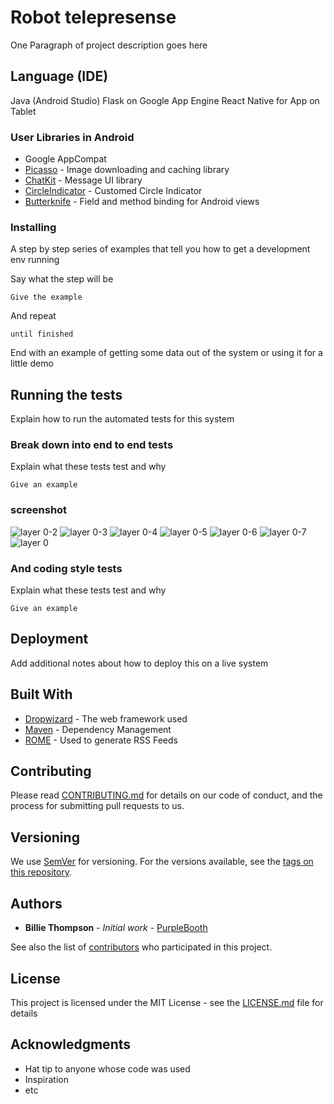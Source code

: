 # Robot telepresense

One Paragraph of project description goes here

## Language (IDE)

Java (Android Studio)
Flask on Google App Engine
React Native for App on Tablet

### User Libraries in Android
* Google AppCompat
* [Picasso](http://square.github.io/picasso/) - Image downloading and caching library
* [ChatKit](https://github.com/stfalcon-studio/ChatKit) - Message UI library
* [CircleIndicator](https://github.com/ongakuer/CircleIndicator) - Customed Circle Indicator
* [Butterknife](http://jakewharton.github.io/butterknife/) - Field and method binding for Android views


### Installing

A step by step series of examples that tell you how to get a development env running

Say what the step will be

```
Give the example
```

And repeat

```
until finished
```

End with an example of getting some data out of the system or using it for a little demo

## Running the tests

Explain how to run the automated tests for this system

### Break down into end to end tests

Explain what these tests test and why

```
Give an example
```

### screenshot 

![layer 0-2](https://user-images.githubusercontent.com/34588197/48455919-f4d94300-e771-11e8-86d8-209dd4fbf73d.png)
![layer 0-3](https://user-images.githubusercontent.com/34588197/48455920-f4d94300-e771-11e8-93b1-007335e23dd3.png)
![layer 0-4](https://user-images.githubusercontent.com/34588197/48455921-f4d94300-e771-11e8-9374-7d1accb0fe4b.png)
![layer 0-5](https://user-images.githubusercontent.com/34588197/48455922-f4d94300-e771-11e8-886b-88cf69eb26a2.png)
![layer 0-6](https://user-images.githubusercontent.com/34588197/48455923-f571d980-e771-11e8-94de-c69041c13f33.png)
![layer 0-7](https://user-images.githubusercontent.com/34588197/48455925-f571d980-e771-11e8-8582-fcb5d2a62391.png)
![layer 0](https://user-images.githubusercontent.com/34588197/48455926-f571d980-e771-11e8-8846-e57aefce80b2.png)



### And coding style tests

Explain what these tests test and why

```
Give an example
```

## Deployment

Add additional notes about how to deploy this on a live system

## Built With

* [Dropwizard](http://www.dropwizard.io/1.0.2/docs/) - The web framework used
* [Maven](https://maven.apache.org/) - Dependency Management
* [ROME](https://rometools.github.io/rome/) - Used to generate RSS Feeds

## Contributing

Please read [CONTRIBUTING.md](https://gist.github.com/PurpleBooth/b24679402957c63ec426) for details on our code of conduct, and the process for submitting pull requests to us.

## Versioning

We use [SemVer](http://semver.org/) for versioning. For the versions available, see the [tags on this repository](https://github.com/your/project/tags). 

## Authors

* **Billie Thompson** - *Initial work* - [PurpleBooth](https://github.com/PurpleBooth)

See also the list of [contributors](https://github.com/your/project/contributors) who participated in this project.

## License

This project is licensed under the MIT License - see the [LICENSE.md](LICENSE.md) file for details

## Acknowledgments

* Hat tip to anyone whose code was used
* Inspiration
* etc

